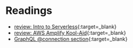 # Readings

* [review: Intro to Serverless](https://hackernoon.com/what-is-serverless-architecture-what-are-its-pros-and-cons-cc4b804022e9){:target=_blank}
* [review: AWS Amplify Kool-Aid](https://aws.amazon.com/amplify/){:target=_blank}
* [GraphQL @connection section](https://aws-amplify.github.io/docs/cli-toolchain/graphql#connection){:target=_blank}

